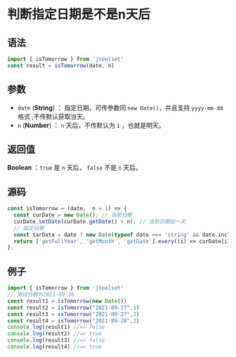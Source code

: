 
# 判断指定日期是不是n天后

## 语法


```js
import { isTomorrow } from 'jtoolset'
const result = isTomorrow(date, n)
```

## 参数

- `date` (**String**) ： 指定日期，可传参数同 `new Date()`，并且支持 `yyyy-mm-dd`格式 ,不传默认获取当天。
- `n` (**Number**) ：  `n` 天后，不传默认为 `1` ，也就是明天。

## 返回值

**Boolean** ：`true` 是 `n` 天后， `false` 不是 `n` 天后。


## 源码

```js
const isTomorrow = (date,  n = 1) => {
  const curDate = new Date(); // 当前日期
  curDate.setDate(curDate.getDate() + n); // 当前日期加一天
  // 指定日期
  const tarData = date ? new Date(typeof date === 'string' && date.includes('-') ? date.replace(/-/g, '/') : date) : new Date();
  return ['getFullYear', 'getMonth', 'getDate'].every((i) => curDate[i]() === tarData[i]());
};
```

## 例子


```js
import { isTomorrow } from 'jtoolset'
// 测试日期为2021-09-26
const result1 = isTomorrow(new Date())
const result2 = isTomorrow("2021-09-27",1)
const result3 = isTomorrow("2021-09-27",2)
const result4 = isTomorrow("2021-09-28",2)
console.log(result1) //=> false
console.log(result2) //=> true
console.log(result3) //=> false
console.log(result4) //=> true
```